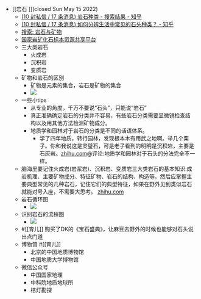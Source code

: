- [[岩石 ]](closed Sun May 15 2022)
    - [(10 封私信 / 17 条消息) 岩石种类 - 搜索结果 - 知乎](https://www.zhihu.com/search?type=content&q=%E5%B2%A9%E7%9F%B3%E7%A7%8D%E7%B1%BB)
    - [(10 封私信 / 17 条消息) 如何分辨生活中常见的石头种类？ - 知乎](https://www.zhihu.com/question/27199854)
    - [搜索: 岩石与矿物](https://www.douban.com/search?q=%E5%B2%A9%E7%9F%B3%E4%B8%8E%E7%9F%BF%E7%89%A9)
    - [国家岩矿化石标本资源共享平台](http://www.nimrf.net.cn/ept/list)
    - 三大类岩石
        - 火成岩
        - 沉积岩
        - 变质岩
    - 矿物和岩石的区别
        - 矿物是元素的集合，岩石是矿物的集合
        - ![](https://firebasestorage.googleapis.com/v0/b/firescript-577a2.appspot.com/o/imgs%2Fapp%2Fxinyiheng%2F-IWl5r_2Yr.png?alt=media&token=90d57e72-1ce3-4f1b-9881-531bc02ca5ad)
    - 一些小tips
        - 从专业的角度，千万不要说“石头”，只能说“岩石”
        - 真正准确确定岩石的分类并不容易，有些岩石分类需要显微镜检查结构以及用其他方法检测矿物成分。
        - 地质学和园林对于岩石的分类是不同的话语体系。
            - 学了四年地质，转行园林，发现根本木有用武之地啊。举几个栗子。你和我说这是灵璧石，可是老子看到的明明是沉积岩，主要是石灰岩。[zhihu.com](https://www.zhihu.com/question/27199854)@评论:地质学和园林对于石头的分法完全不一样。
    -  脑海里要记住火成岩(岩浆岩)、沉积岩、变质岩三大类岩石的基本知识:成岩机理、主要矿物成分、特征矿物、岩石的结构、构造等。然后应掌握主要典型常见的几种岩石，记住它们的典型特征，如果在野外见到类似岩石就能对号入座，不需要大思考。 [zhihu.com](https://www.zhihu.com/question/27199854)
    - 岩石循环图
        - ![](https://firebasestorage.googleapis.com/v0/b/firescript-577a2.appspot.com/o/imgs%2Fapp%2Fxinyiheng%2FQDcPGC9L0Y.png?alt=media&token=ef99a395-dda1-4837-b0ac-1b1babe7bf8f)
    - 识别岩石的流程图
        - ![](https://firebasestorage.googleapis.com/v0/b/firescript-577a2.appspot.com/o/imgs%2Fapp%2Fxinyiheng%2FbzFJipw_Ai.png?alt=media&token=aace6ca5-288d-481d-892d-c60fee8b35a4)
    - #[[育儿]] 购买了DK的《宝石盛典》，让麻豆去野外的时候也能够对石头说出点门道
    - 博物馆  #[[育儿]]
        - 北京的中国地质博物馆
        - 中国地质大学博物馆
    - 微信公众号
        - 中国国家地理
        - 中科院地质地球所
        - 桔灯勘探
